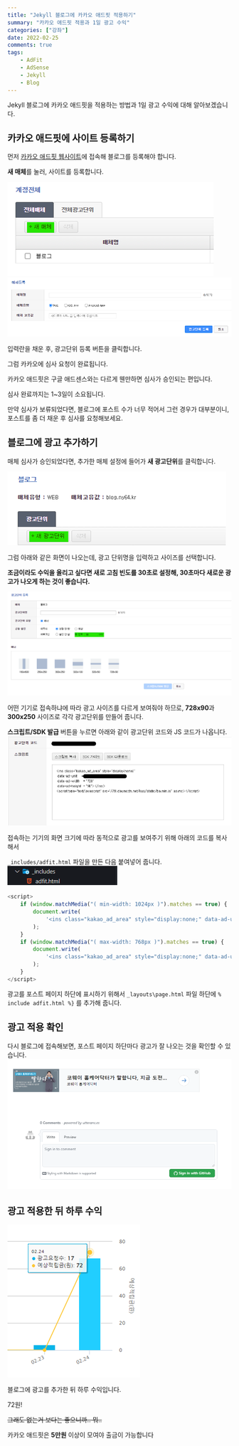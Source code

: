 ```yaml
---
title: "Jekyll 블로그에 카카오 애드핏 적용하기"
summary: "카카오 애드핏 적용과 1일 광고 수익"
categories: ["강좌"]
date: 2022-02-25
comments: true
tags:
    - AdFit
    - AdSense
    - Jekyll
    - Blog
---
```


Jekyll 블로그에 카카오 애드핏을 적용하는 방법과 1일 광고 수익에 대해 알아보겠습니다.

## 카카오 애드핏에 사이트 등록하기

먼저 [카카오 애드핏 웹사이트](https://adfit.kakao.com/ad/media)에 접속해 블로그를 등록해야 합니다.

**새 매체**를 눌러, 사이트를 등록합니다.

![카카오 애드핏](./images/kakao-adfit.png)
![사이트 추가](./images/add-site.png)

입력란을 채운 후, 광고단위 등록 버튼을 클릭합니다.

그럼 카카오에 심사 요청이 완료됩니다.

카카오 애드핏은 구글 애드센스와는 다르게 웬만하면 심사가 승인되는 편입니다.

심사 완료까지는 1~3일이 소요됩니다.

만약 심사가 보류되었다면, 블로그에 포스트 수가 너무 적어서 그런 경우가 대부분이니, 포스트를 좀 더 채운 후 심사를 요청해보세요.

## 블로그에 광고 추가하기

매체 심사가 승인되었다면, 추가한 매체 설정에 들어가 **새 광고단위**를 클릭합니다.

![새 광고단위](./images/new-ad.png)

그럼 아래와 같은 화면이 나오는데, 광고 단위명을 입력하고 사이즈를 선택합니다.

**조금이라도 수익을 올리고 싶다면 새로 고침 빈도를 30초로 설정해, 30초마다 새로운 광고가 나오게 하는 것이 좋습니다.**

![새 광고단위 설정](./images/image01.png)

어떤 기기로 접속하냐에 따라 광고 사이즈를 다르게 보여줘야 하므로, **728x90**과 **300x250** 사이즈로 각각 광고단위를 만들어 줍니다.

**스크립트/SDK 발급** 버튼을 누르면 아래와 같이 광고단위 코드와 JS 코드가 나옵니다.
![스크립트/SDK 발급](./images/image02.png)

접속하는 기기의 화면 크기에 따라 동적으로 광고를 보여주기 위해 아래의 코드를 복사해서

`_includes/adfit.html` 파일을 만든 다음 붙여넣어 줍니다.
![adfit.html 파일 생성](./images/image03.png)

```javascript
<script>
	if (window.matchMedia("( min-width: 1024px )").matches == true) {
		document.write(
			'<ins class="kakao_ad_area" style="display:none;" data-ad-unit="728x90 광고단위 코드" data-ad-width="728" data-ad-height="90"></ins><script type="text/javascript" src="//t1.daumcdn.net/kas/static/ba.min.js" async><\/script>'
		);
	}
	if (window.matchMedia("( max-width: 768px )").matches == true) {
		document.write(
			'<ins class="kakao_ad_area" style="display:none;" data-ad-unit="300x250 광고단위 코드"" data-ad-width="300" data-ad-height="250"></ins><script type="text/javascript" src="//t1.daumcdn.net/kas/static/ba.min.js" async><\/script>'
		);
	}
</script>
```

광고를 포스트 페이지 하단에 표시하기 위해서 `_layouts\page.html` 파일 하단에 `% include adfit.html %}` 를 추가해 줍니다.

## 광고 적용 확인

다시 블로그에 접속해보면, 포스트 페이지 하단마다 광고가 잘 나오는 것을 확인할 수 있습니다.
![광고 적용 확인](./images/ad.png)

## 광고 적용한 뒤 하루 수익

![adfit.html 하루 수익](./images/image04.png)

블로그에 광고를 추가한 뒤 하루 수익입니다.

72원!

~~그래도 없는거 보다는 좋으니까.. 뭐..~~

카카오 애드핏은 **5만원** 이상이 모여야 출금이 가능합니다
